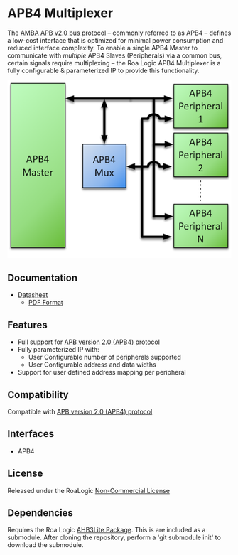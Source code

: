# APB4 Multiplexer
The [AMBA APB v2.0 bus protocol](http://infocenter.arm.com/help/topic/com.arm.doc.ihi0024c/index.html) – commonly referred to as APB4 – defines a low-cost interface that 
is optimized for minimal power consumption and reduced interface complexity. To enable a single APB4 Master to communicate with *multiple* APB4 Slaves (Peripherals) via a common bus, certain signals require 
multiplexing – the Roa Logic APB4 Multiplexer is a fully configurable & parameterized IP to provide this functionality.


![Example Implementation](assets/img/APB4-Mux-Sys.png)

## Documentation

- [Datasheet](DATASHEET)
  - [PDF Format](docs/APB4-Multiplexer-Datasheet.pdf)

## Features

- Full support for [APB version 2.0 (APB4) protocol ](http://infocenter.arm.com/help/topic/com.arm.doc.ihi0024c/index.html)
- Fully parameterized IP with:
  - User Configurable number of peripherals supported
  - User Configurable address and data widths
- Support for user defined address mapping per peripheral

## Compatibility

Compatible with  [APB version 2.0 (APB4) protocol ](http://infocenter.arm.com/help/topic/com.arm.doc.ihi0024c/index.html) 

## Interfaces

- APB4


## License

Released under the RoaLogic [Non-Commercial License](/LICENSE.md)

## Dependencies
Requires the Roa Logic [AHB3Lite Package](). This is are included as a submodule.
After cloning the repository, perform a 'git submodule init' to download the submodule.